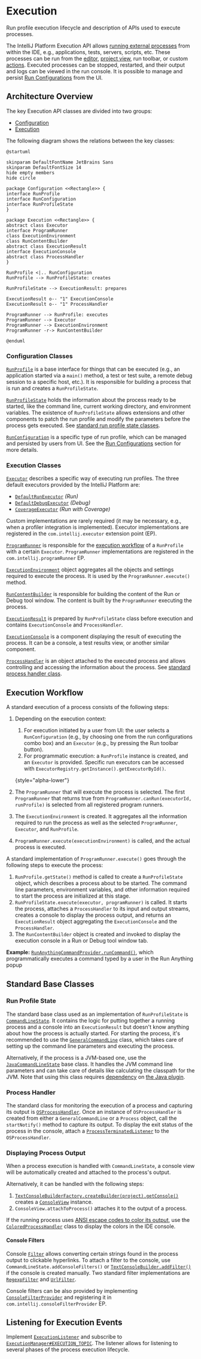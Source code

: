 <!-- Copyright 2000-2025 JetBrains s.r.o. and contributors. Use of this source code is governed by the Apache 2.0 license. -->

# Execution

<link-summary>Run profile execution lifecycle and description of APIs used to execute processes.</link-summary>

The IntelliJ Platform Execution API allows [running external processes](https://www.jetbrains.com/help/idea/running-applications.html) from within the IDE, e.g., applications, tests, servers, scripts, etc.
These processes can be run from the [editor](editors.md), [project view](project_view.md), run toolbar, or custom [actions](action_system.md).
Executed processes can be stopped, restarted, and their output and logs can be viewed in the run console.
It is possible to manage and persist [Run Configurations](https://www.jetbrains.com/help/idea/run-debug-configuration.html) from the UI.

## Architecture Overview

The key Execution API classes are divided into two groups:
* [Configuration](#configuration-classes)
* [Execution](#execution-classes)

The following diagram shows the relations between the key classes:

```plantuml
@startuml

skinparam DefaultFontName JetBrains Sans
skinparam DefaultFontSize 14
hide empty members
hide circle

package Configuration <<Rectangle>> {
interface RunProfile
interface RunConfiguration
interface RunProfileState
}

package Execution <<Rectangle>> {
abstract class Executor
interface ProgramRunner
class ExecutionEnvironment
class RunContentBuilder
abstract class ExecutionResult
interface ExecutionConsole
abstract class ProcessHandler
}

RunProfile <|.. RunConfiguration
RunProfile --> RunProfileState: creates

RunProfileState --> ExecutionResult: prepares

ExecutionResult o-- "1" ExecutionConsole
ExecutionResult o-- "1" ProcessHandler

ProgramRunner --> RunProfile: executes
ProgramRunner --> Executor
ProgramRunner --> ExecutionEnvironment
ProgramRunner -r-> RunContentBuilder

@enduml
```

### Configuration Classes

[`RunProfile`](%gh-ic%/platform/execution/src/com/intellij/execution/configurations/RunProfile.java) is a base interface for things that can be executed (e.g., an application started via a `main()` method, a test or test suite, a remote debug session to a specific host, etc.).
It is responsible for building a process that is run and creates a `RunProfileState`.

[`RunProfileState`](%gh-ic%/platform/execution/src/com/intellij/execution/configurations/RunProfileState.java) holds the information about the process ready to be started, like the command line, current working directory, and environment variables.
The existence of `RunProfileState` allows extensions and other components to patch the run profile and modify the parameters before the process gets executed.
See [standard run profile state classes](#run-profile-state).

[`RunConfiguration`](%gh-ic%/platform/execution/src/com/intellij/execution/configurations/RunConfiguration.java) is a specific type of run profile, which can be managed and persisted by users from UI.
See the [Run Configurations](run_configurations.md) section for more details.

### Execution Classes

[`Executor`](%gh-ic%/platform/execution/src/com/intellij/execution/Executor.java) describes a specific way of executing run profiles.
The three default executors provided by the IntelliJ Platform are:
* [`DefaultRunExecutor`](%gh-ic%/platform/execution/src/com/intellij/execution/executors/DefaultRunExecutor.java) _(Run)_
* [`DefaultDebugExecutor`](%gh-ic%/platform/xdebugger-api/src/com/intellij/execution/executors/DefaultDebugExecutor.java) _(Debug)_
* [`CoverageExecutor`](%gh-ic%/plugins/coverage-common/src/com/intellij/coverage/CoverageExecutor.java) _(Run with Coverage)_

Custom implementations are rarely required (it may be necessary, e.g., when a profiler integration is implemented).
Executor implementations are registered in the `com.intellij.executor` extension point (EP).

[`ProgramRunner`](%gh-ic%/platform/execution/src/com/intellij/execution/runners/ProgramRunner.java) is responsible for the [execution workflow](#execution-workflow) of a `RunProfile` with a certain `Executor`.
`ProgramRunner` implementations are registered in the `com.intellij.programRunner` EP.

[`ExecutionEnvironment`](%gh-ic%/platform/execution/src/com/intellij/execution/runners/ExecutionEnvironment.java) object aggregates all the objects and settings required to execute the process.
It is used by the `ProgramRunner.execute()` method.

[`RunContentBuilder`](%gh-ic%/platform/execution-impl/src/com/intellij/execution/runners/RunContentBuilder.java) is responsible for building the content of the <control>Run</control> or <control>Debug</control> tool window.
The content is built by the `ProgramRunner` executing the process.

[`ExecutionResult`](%gh-ic%/platform/execution/src/com/intellij/execution/ExecutionResult.java) is prepared by `RunProfileState` class before execution and contains `ExecutionConsole` and `ProcessHandler`.

[`ExecutionConsole`](%gh-ic%/platform/execution/src/com/intellij/execution/ui/ExecutionConsole.java) is a component displaying the result of executing the process.
It can be a console, a test results view, or another similar component.

[`ProcessHandler`](%gh-ic%/platform/util/src/com/intellij/execution/process/ProcessHandler.java) is an object attached to the executed process and allows controlling and accessing the information about the process.
See [standard process handler class](#process-handler).

## Execution Workflow

A standard execution of a process consists of the following steps:

1. Depending on the execution context:
    1. For execution initiated by a user from UI: the user selects a `RunConfiguration` (e.g., by choosing one from the run configurations combo box) and an `Executor` (e.g., by pressing the <control>Run</control> toolbar button).
    2. For programmatic execution: a `RunProfile` instance is created, and an `Executor` is provided.
       Specific run executors can be accessed with `ExecutorRegistry.getInstance().getExecutorById()`.

    {style="alpha-lower"}
2. The `ProgramRunner` that will execute the process is selected.
   The first `ProgramRunner` that returns true from `ProgramRunner.canRun(executorId, runProfile)` is selected from all registered program runners.
3. The `ExecutionEnvironment` is created.
   It aggregates all the information required to run the process as well as the selected `ProgramRunner`, `Executor`, and `RunProfile`.
4. `ProgramRunner.execute(executionEnvironment)` is called, and the actual process is executed.

A standard implementation of `ProgramRunner.execute()` goes through the following steps to execute the process:

1. `RunProfile.getState()` method is called to create a `RunProfileState` object, which describes a process about to be started.
   The command line parameters, environment variables, and other information required to start the process are initialized at this stage.
2. `RunProfileState.execute(executor, programRunner)` is called.
   It starts the process, attaches a `ProcessHandler` to its input and output streams, creates a console to display the process output, and returns an `ExecutionResult` object aggregating the `ExecutionConsole` and the `ProcessHandler`.
3. The `RunContentBuilder` object is created and invoked to display the execution console in a <control>Run</control> or <control>Debug</control> tool window tab.

**Example:**
[`RunAnythingCommandProvider.runCommand()`](%gh-ic%/platform/lang-impl/src/com/intellij/ide/actions/runAnything/activity/RunAnythingCommandProvider.java), which programmatically executes a command typed by a user in the <control>Run Anything</control> popup

## Standard Base Classes

### Run Profile State

The standard base class used as an implementation of `RunProfileState` is [`CommandLineState`](%gh-ic%/platform/execution/src/com/intellij/execution/configurations/CommandLineState.java).
It contains the logic for putting together a running process and a console into an `ExecutionResult` but doesn't know anything about how the process is actually started.
For starting the process, it's recommended to use the [`GeneralCommandLine`](%gh-ic%/platform/platform-util-io/src/com/intellij/execution/configurations/GeneralCommandLine.java) class, which takes care of setting up the command line parameters and executing the process.

Alternatively, if the process is a JVM-based one, use the [`JavaCommandLineState`](%gh-ic%/java/execution/impl/src/com/intellij/execution/configurations/JavaCommandLineState.java) base class.
It handles the JVM command line parameters and can take care of details like calculating the classpath for the JVM.
Note that using this class requires [dependency](plugin_dependencies.md) on [the Java plugin](idea.md#java).

### Process Handler

The standard class for monitoring the execution of a process and capturing its output is [`OSProcessHandler`](%gh-ic%/platform/platform-util-io/src/com/intellij/execution/process/OSProcessHandler.java).
Once an instance of `OSProcessHandler` is created from either a `GeneralCommandLine` or a `Process` object, call the `startNotify()` method to capture its output.
To display the exit status of the process in the console, attach a [`ProcessTerminatedListener`](%gh-ic%/platform/ide-core/src/com/intellij/execution/process/ProcessTerminatedListener.java) to the `OSProcessHandler`.

### Displaying Process Output

When a process execution is handled with `CommandLineState`, a console view will be automatically created and attached to the process's output.

Alternatively, it can be handled with the following steps:

1. [`TextConsoleBuilderFactory.createBuilder(project).getConsole()`](%gh-ic%/platform/execution/src/com/intellij/execution/filters/TextConsoleBuilderFactory.java) creates a [`ConsoleView`](%gh-ic%/platform/execution/src/com/intellij/execution/ui/ConsoleView.java) instance.
2. `ConsoleView.attachToProcess()` attaches it to the output of a process.

If the running process uses [ANSI escape codes to color its output](https://en.wikipedia.org/wiki/ANSI_escape_code#Colors), use the [`ColoredProcessHandler`](%gh-ic%/platform/platform-util-io/src/com/intellij/execution/process/ColoredProcessHandler.java) class to display the colors in the IDE console.

#### Console Filters

Console [`Filter`](%gh-ic%/platform/execution/src/com/intellij/execution/filters/Filter.java) allows converting certain strings found in the process output to clickable hyperlinks.
To attach a filter to the console, use `CommandLineState.addConsoleFilters()` or [`TextConsoleBuilder.addFilter()`](%gh-ic%/platform/execution/src/com/intellij/execution/filters/TextConsoleBuilder.java) if the console is created manually.
Two standard filter implementations are [`RegexpFilter`](%gh-ic%/platform/lang-api/src/com/intellij/execution/filters/RegexpFilter.java) and [`UrlFilter`](%gh-ic%/platform/execution-impl/src/com/intellij/execution/filters/UrlFilter.java).

Console filters can be also provided by implementing [`ConsoleFilterProvider`](%gh-ic%/platform/lang-api/src/com/intellij/execution/filters/ConsoleFilterProvider.java) and registering it in `com.intellij.consoleFilterProvider` EP.

## Listening for Execution Events

Implement [`ExecutionListener`](%gh-ic%/platform/execution/src/com/intellij/execution/ExecutionListener.java) and subscribe to [`ExecutionManager#EXECUTION_TOPIC`](%gh-ic%/platform/execution/src/com/intellij/execution/ExecutionManager.kt).
The listener allows for listening to several phases of the process execution lifecycle.
